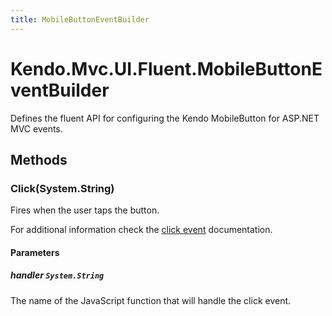 ```yaml
---
title: MobileButtonEventBuilder
---
```


# Kendo.Mvc.UI.Fluent.MobileButtonEventBuilder
Defines the fluent API for configuring the Kendo MobileButton for ASP.NET MVC events.




## Methods


### Click(System.String)
Fires when the user taps the button.

For additional information check the [click event](/api/javascript/ui/mobilebutton#events-click) documentation.


#### Parameters

##### handler `System.String`
The name of the JavaScript function that will handle the click event.






